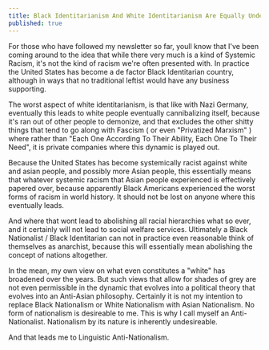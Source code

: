 ```yaml
---
title: Black Identitarianism And White Identitarianism Are Equally Undesireable
published: true
---
```

For those who have followed my newsletter so far, youll know that I've been coming around to the idea that while there very much is a kind of Systemic Racism, it's not the kind of racism we're often presented with. In practice the United States has become a de factor Black Identitarian country, although in ways that no traditional leftist would have any business supporting.

The worst aspect of white identitarianism, is that like with Nazi Germany, eventually this leads to white people eventually cannibalizing itself, because it's ran out of other people to demonize, and that excludes the other shitty things that tend to go along with Fascism ( or even "Privatized Marxism" ) where rather than "Each One According To Their Ability, Each One To Their Need", it is private companies where this dynamic is played out.

Because the United States has become systemically racist against white and asian people, and possibly more Asian people, this essentially means that whatever systemic racism that Asian people experienced is effectively papered over, because apparently Black Americans experienced the worst forms of racism in world history. It should not be lost on anyone where this eventually leads.

And where that wont lead to abolishing all racial hierarchies what so ever, and it certainly will not lead to social welfare services. Ultimately a Black Nationalist / Black Identitarian can not in practice even reasonable think of themselves as anarchist, because this will essentially mean abolishing the concept of nations altogether.

In the mean, my own view on what even constitutes a "white" has broadened over the years. But such views that allow for shades of grey are not even permissible in the dynamic that evolves into a political theory that evolves into an Anti-Asian philosophy. Certainly it is not my intention to replace Black Nationalism or White Nationalism with Asian Nationalism. No form of nationalism is desireable to me. This is why I call myself an Anti-Nationalist. Nationalism by its nature is inherently undesireable.

And that leads me to Linguistic Anti-Nationalism.

